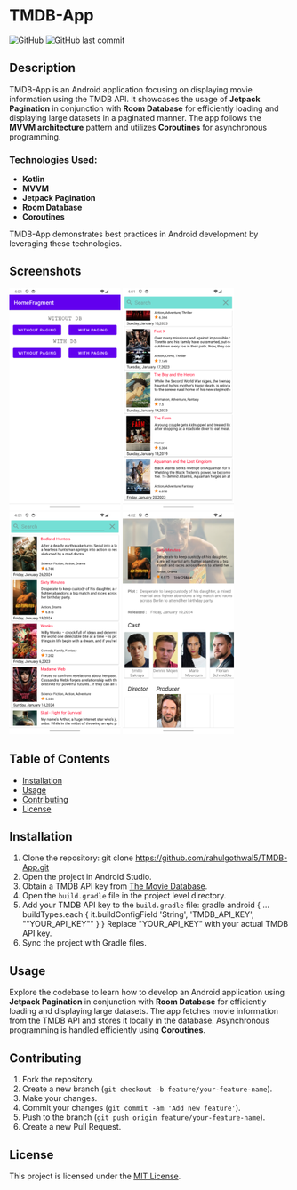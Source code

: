 # TMDB-App

![GitHub](https://img.shields.io/github/license/rahulgothwal5/TMDB-App)
![GitHub last commit](https://img.shields.io/github/last-commit/rahulgothwal5/TMDB-App)

## Description

TMDB-App is an Android application focusing on displaying movie information using the TMDB API. It showcases the usage of **Jetpack Pagination** in conjunction with **Room Database** for efficiently loading and displaying large datasets in a paginated manner. The app follows the **MVVM architecture** pattern and utilizes **Coroutines** for asynchronous programming.

### Technologies Used:

- **Kotlin**
- **MVVM**
- **Jetpack Pagination**
- **Room Database**
- **Coroutines**

TMDB-App demonstrates best practices in Android development by leveraging these technologies.

## Screenshots

<!-- Add your screenshot links below -->

<img src="screenshot/Screenshot_1708338715.png" alt="Screenshot 1" width="200" height="400"> <img src="screenshot/Screenshot_1708338700.png" alt="Screenshot 2" width="200" height="400">
<img src="screenshot/Screenshot_1708338718.png" alt="Screenshot 3" width="200" height="400"> <img src="screenshot/Screenshot_1708338731.png" alt="Screenshot 4" width="200" height="400">

## Table of Contents

- [Installation](#installation)
- [Usage](#usage)
- [Contributing](#contributing)
- [License](#license)

## Installation

1. Clone the repository:
git clone https://github.com/rahulgothwal5/TMDB-App.git
2. Open the project in Android Studio.
3. Obtain a TMDB API key from [The Movie Database](https://www.themoviedb.org/documentation/api).
4. Open the `build.gradle` file in the project level directory.
5. Add your TMDB API key to the `build.gradle` file:
gradle
  android {
      ...
      buildTypes.each {
          it.buildConfigField 'String', 'TMDB_API_KEY', "\"YOUR_API_KEY\""
      }
  }
Replace "YOUR_API_KEY" with your actual TMDB API key.
6. Sync the project with Gradle files.
## Usage

Explore the codebase to learn how to develop an Android application using **Jetpack Pagination** in conjunction with **Room Database** for efficiently loading and displaying large datasets. The app fetches movie information from the TMDB API and stores it locally in the database. Asynchronous programming is handled efficiently using **Coroutines**.

## Contributing

1. Fork the repository.
2. Create a new branch (`git checkout -b feature/your-feature-name`).
3. Make your changes.
4. Commit your changes (`git commit -am 'Add new feature'`).
5. Push to the branch (`git push origin feature/your-feature-name`).
6. Create a new Pull Request.

## License

This project is licensed under the [MIT License](LICENSE).

